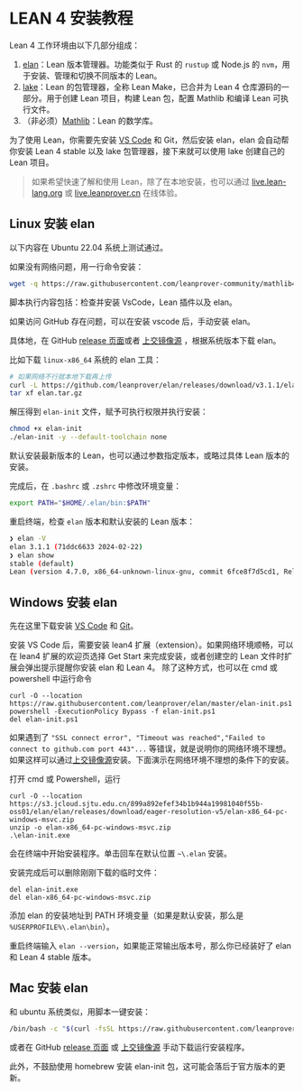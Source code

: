 # LEAN 4 安装教程 

Lean 4 工作环境由以下几部分组成：

1. [elan](https://github.com/leanprover/elan)：Lean 版本管理器。功能类似于 Rust 的 `rustup` 或 Node.js 的 `nvm`，用于安装、管理和切换不同版本的 Lean。
2. [lake](https://github.com/leanprover/lake)：Lean 的包管理器，全称 Lean Make，已合并为 Lean 4 仓库源码的一部分。用于创建 Lean 项目，构建 Lean 包，配置 Mathlib 和编译 Lean 可执行文件。
3. （非必须）[Mathlib](https://leanprover-community.github.io/mathlib4_docs/)：Lean 的数学库。

为了使用 Lean，你需要先安装 [VS Code](https://code.visualstudio.com/) 和 Git，然后安装 elan，elan 会自动帮你安装 Lean 4 stable 以及 lake 包管理器，接下来就可以使用 lake 创建自己的 Lean 项目。

> 如果希望快速了解和使用 Lean，除了在本地安装，也可以通过 [live.lean-lang.org](https://live.lean-lang.org) 或 [live.leanprover.cn](https://live.leanprover.cn) 在线体验。

## Linux 安装 elan

以下内容在 Ubuntu 22.04 系统上测试通过。

如果没有网络问题，用一行命令安装：

```bash
wget -q https://raw.githubusercontent.com/leanprover-community/mathlib4/master/scripts/install_debian.sh && bash install_debian.sh ; rm -f install_debian.sh && source ~/.profile
```

脚本执行内容包括：检查并安装 VsCode，Lean 插件以及 elan。

如果访问 GitHub 存在问题，可以在安装 vscode 后，手动安装 elan。

具体地，在 GitHub [release 页面](https://github.com/leanprover/elan/releases)或者 [上交镜像源](https://s3.jcloud.sjtu.edu.cn/899a892efef34b1b944a19981040f55b-oss01/elan/mirror_clone_list.html) ，根据系统版本下载 elan。

比如下载 `linux-x86_64` 系统的 elan 工具：

```bash
# 如果网络不行就本地下载再上传
curl -L https://github.com/leanprover/elan/releases/download/v3.1.1/elan-x86_64-unknown-linux-gnu.tar.gz -o elan.tar.gz
tar xf elan.tar.gz
```

解压得到 `elan-init` 文件，赋予可执行权限并执行安装：

```bash
chmod +x elan-init
./elan-init -y --default-toolchain none
```

默认安装最新版本的 Lean，也可以通过参数指定版本，或略过具体 Lean 版本的安装。

完成后，在 `.bashrc` 或 `.zshrc` 中修改环境变量：

```bash
export PATH="$HOME/.elan/bin:$PATH"
```

重启终端，检查 `elan` 版本和默认安装的 Lean 版本：

```bash
❯ elan -V
elan 3.1.1 (71ddc6633 2024-02-22)
❯ elan show
stable (default)
Lean (version 4.7.0, x86_64-unknown-linux-gnu, commit 6fce8f7d5cd1, Release)
```

## Windows 安装 elan

先在这里下载安装 [VS Code](https://code.visualstudio.com/download) 和 [Git](https://gitforwindows.org/)。

安装 VS Code 后，需要安装 lean4 扩展（extension）。如果网络环境顺畅，可以在 lean4 扩展的欢迎页选择 Get Start 来完成安装，或者创建空的 Lean 文件时扩展会弹出提示提醒你安装 elan 和 Lean 4。
除了这种方式，也可以在 cmd 或 powershell 中运行命令

```
curl -O --location https://raw.githubusercontent.com/leanprover/elan/master/elan-init.ps1
powershell -ExecutionPolicy Bypass -f elan-init.ps1
del elan-init.ps1
```

如果遇到了 `"SSL connect error", "Timeout was reached","Failed to connect to github.com port 443"...` 等错误，就是说明你的网络环境不理想。如果这样可以通过[上交镜像源](https://s3.jcloud.sjtu.edu.cn/899a892efef34b1b944a19981040f55b-oss01/elan/mirror_clone_list.html)安装。下面演示在网络环境不理想的条件下的安装。

打开 cmd 或 Powershell，运行
```
curl -O --location https://s3.jcloud.sjtu.edu.cn/899a892efef34b1b944a19981040f55b-oss01/elan/elan/releases/download/eager-resolution-v5/elan-x86_64-pc-windows-msvc.zip
unzip -o elan-x86_64-pc-windows-msvc.zip
.\elan-init.exe
```
会在终端中开始安装程序。单击回车在默认位置 `~\.elan` 安装。

安装完成后可以删除刚刚下载的临时文件：

```
del elan-init.exe
del elan-x86_64-pc-windows-msvc.zip
```

添加 elan 的安装地址到 PATH 环境变量（如果是默认安装，那么是 `%USERPROFILE%\.elan\bin`）。

重启终端输入 `elan --version`，如果能正常输出版本号，那么你已经装好了 elan 和 Lean 4 stable 版本。


## Mac 安装 elan

和 ubuntu 系统类似，用脚本一键安装：

```bash
/bin/bash -c "$(curl -fsSL https://raw.githubusercontent.com/leanprover-community/mathlib4/master/scripts/install_macos.sh)" && source ~/.profile
```

或者在 GitHub [release 页面](https://github.com/leanprover/elan/releases) 或 [上交镜像源](https://s3.jcloud.sjtu.edu.cn/899a892efef34b1b944a19981040f55b-oss01/elan/mirror_clone_list.html) 手动下载运行安装程序。

此外，不鼓励使用 homebrew 安装 elan-init 包，这可能会落后于官方版本的更新。
